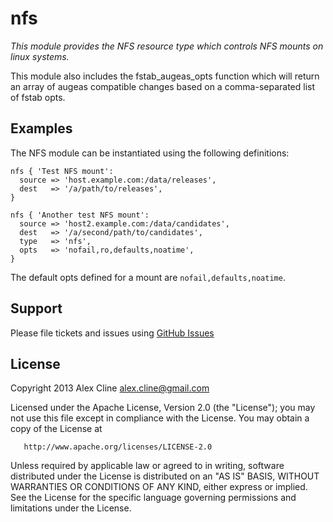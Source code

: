nfs
=======

*This module provides the NFS resource type which controls NFS mounts on linux systems.*

This module also includes the fstab_augeas_opts function which will return an
array of augeas compatible changes based on a comma-separated list of fstab opts.

Examples
--------

The NFS module can be instantiated using the following definitions:

    nfs { 'Test NFS mount':
      source => 'host.example.com:/data/releases',
      dest   => '/a/path/to/releases',
    }

    nfs { 'Another test NFS mount':
      source => 'host2.example.com:/data/candidates',
      dest   => '/a/second/path/to/candidates',
      type   => 'nfs',
      opts   => 'nofail,ro,defaults,noatime',
    }

The default opts defined for a mount are `nofail,defaults,noatime`.

Support
-------

Please file tickets and issues using [GitHub Issues](https://github.com/AlexCline/nfs/issues)


License
-------
   Copyright 2013 Alex Cline <alex.cline@gmail.com>

   Licensed under the Apache License, Version 2.0 (the "License");
   you may not use this file except in compliance with the License.
   You may obtain a copy of the License at

       http://www.apache.org/licenses/LICENSE-2.0

   Unless required by applicable law or agreed to in writing, software
   distributed under the License is distributed on an "AS IS" BASIS,
   WITHOUT WARRANTIES OR CONDITIONS OF ANY KIND, either express or implied.
   See the License for the specific language governing permissions and
   limitations under the License.

